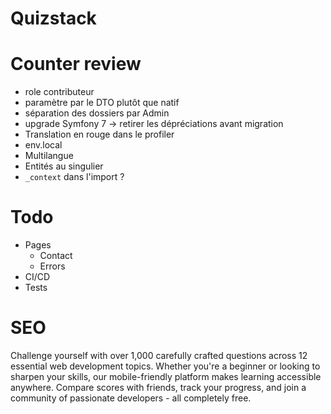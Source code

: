 # Quizstack

# Counter review

- role contributeur
- paramètre par le DTO plutôt que natif
- séparation des dossiers par Admin
- upgrade Symfony 7 -> retirer les dépréciations avant migration
- Translation en rouge dans le profiler
- env.local
- Multilangue
- Entités au singulier
- `_context` dans l'import ?

# Todo

- Pages
    - Contact
    - Errors
- CI/CD
- Tests

# SEO

Challenge yourself with over 1,000 carefully crafted questions across 12 essential web development topics. Whether
you're a beginner or looking to sharpen your skills, our mobile-friendly platform makes learning accessible anywhere.
Compare scores with friends, track your progress, and join a community of passionate developers - all completely free.
